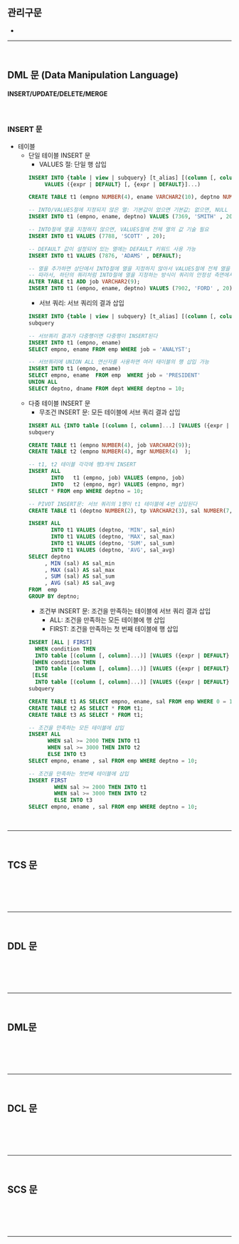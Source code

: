 ## 관리구문
> 
* 

<hr>
<br>

## DML 문 (Data Manipulation Language)
#### INSERT/UPDATE/DELETE/MERGE

<br>

### INSERT 문
* 테이블
  * 단일 테이블 INSERT 문
    * VALUES 절: 단일 행 삽입
    ```sql
    INSERT INTO {table | view | subquery} [t_alias] [(column [, column]...)]
         VALUES ({expr | DEFAULT} [, {expr | DEFAULT}]...)
    ```
    ```sql
    CREATE TABLE t1 (empno NUMBER(4), ename VARCHAR2(10), deptno NUMBER(2) DEFAULT 20);
    
    -- INTO/VALUES절에 지정되지 않은 열: 기본값이 었으면 기본값; 없으면, NULL 삽입
    INSERT INTO t1 (empno, ename, deptno) VALUES (7369, 'SMITH' , 20);
    
    -- INTO절에 열을 지정하지 않으면, VALUES절에 전체 열의 값 기술 필요
    INSERT INTO t1 VALUES (7788, 'SCOTT' , 20);
    
    -- DEFAULT 값이 설정되어 있는 열에는 DEFAULT 키워드 사용 가능
    INSERT INTO t1 VALUES (7876, 'ADAMS' , DEFAULT);
    
    -- 열을 추가하면 상단에서 INTO절에 열을 지정하지 않아서 VALUES절에 전체 열을 기술해야 했던 모든 쿼리에서 에러가 발생한다
    -- 따라서, 하단의 쿼리처럼 INTO절에 열을 지정하는 방식이 쿼리의 안정성 측면에서 바람직하다
    ALTER TABLE t1 ADD job VARCHAR2(9);
    INSERT INTO t1 (empno, ename, deptno) VALUES (7902, 'FORD' , 20);
    ```
    * 서브 쿼리: 서브 쿼리의 결과 삽입
    ```sql
    INSERT INTO {table | view | subquery} [t_alias] [(column [, column]...)]
    subquery
    ```
    ```sql
    -- 서브쿼리 결과가 다중행이면 다중행이 INSERT된다
    INSERT INTO t1 (empno, ename)
    SELECT empno, ename FROM emp WHERE job = 'ANALYST';

    -- 서브쿼리에 UNION ALL 연산자를 사용하면 여러 태이블의 행 삽입 가능
    INSERT INTO t1 (empno, ename)
    SELECT empno, ename  FROM emp  WHERE job = 'PRESIDENT'
    UNION ALL
    SELECT deptno, dname FROM dept WHERE deptno = 10;
    ```
  * 다중 테이블 INSERT 문
    * 무조건 INSERT 문: 모든 테이블에 서브 쿼리 결과 삽입
    ```sql
    INSERT ALL {INTO table [(column [, column]...] [VALUES ({expr | DEFAULT} [, {expr | DEFAULT}]...)]}...
    subquery
    ```
    ```sql
    CREATE TABLE t1 (empno NUMBER(4), job VARCHAR2(9));
    CREATE TABLE t2 (empno NUMBER(4), mgr NUMBER(4)  );

    -- t1, t2 테이블 각각에 행3개씩 INSERT
    INSERT ALL
           INTO   t1 (empno, job) VALUES (empno, job)
           INTO   t2 (empno, mgr) VALUES (empno, mgr)
    SELECT * FROM emp WHERE deptno = 10;

    -- PIVOT INSERT문: 서브 쿼리의 1행이 t1 테이블에 4번 삽입된다
    CREATE TABLE t1 (deptno NUMBER(2), tp VARCHAR2(3), sal NUMBER(7,2));
    
    INSERT ALL
           INTO t1 VALUES (deptno, 'MIN', sal_min)
           INTO t1 VALUES (deptno, 'MAX', sal_max)
           INTO t1 VALUES (deptno, 'SUM', sal_sum)
           INTO t1 VALUES (deptno, 'AVG', sal_avg)
    SELECT deptno
         , MIN (sal) AS sal_min
         , MAX (sal) AS sal_max
         , SUM (sal) AS sal_sum
         , AVG (sal) AS sal_avg
    FROM  emp
    GROUP BY deptno;
    ```
    * 조건부 INSERT 문: 조건을 만족하는 테이블에 서브 쿼리 결과 삽입
      * ALL: 조건을 만족하는 모든 테이블에 행 삽입
      * FIRST: 조건을 만족하는 첫 번째 테이블에 행 삽입
    ```sql
    INSERT [ALL | FIRST]
      WHEN condition THEN
      INTO table [(column [, column]...)] [VALUES ({expr | DEFAULT} [, {expr | DEFAULT}]...)]
     [WHEN condition THEN
      INTO table [(column [, column]...)] [VALUES ({expr | DEFAULT} [, {expr | DEFAULT}]...)]
     [ELSE
      INTO table [(column [, column]...)] [VALUES ({expr | DEFAULT} [, {expr | DEFAULT}]...)]
    subquery
    ```
    ```sql
    CREATE TABLE t1 AS SELECT empno, ename, sal FROM emp WHERE 0 = 1;
    CREATE TABLE t2 AS SELECT * FROM t1;
    CREATE TABLE t3 AS SELECT * FROM t1;

    -- 조건을 만족하는 모든 테이블에 삽입
    INSERT ALL
          WHEN sal >= 2000 THEN INTO t1
          WHEN sal >= 3000 THEN INTO t2
          ELSE INTO t3
    SELECT empno, ename , sal FROM emp WHERE deptno = 10;

    -- 조건을 만족하는 첫번째 테이블에 삽입
    INSERT FIRST
            WHEN sal >= 2000 THEN INTO t1
            WHEN sal >= 3000 THEN INTO t2
            ELSE INTO t3
    SELECT empno, ename , sal FROM emp WHERE deptno = 10;
    ```

<br>
<hr>
<br>

## TCS 문
#### 

<br>

### 

<br>
<hr>
<br>

## DDL 문
#### 

<br>

### 

<br>
<hr>
<br>

## DML문
#### 

<br>

### 

<br>
<hr>
<br>

## DCL 문
#### 

<br>

### 

<br>
<hr>
<br>

## SCS 문
#### 

<br>

### 

<br>
<hr>
<br>
